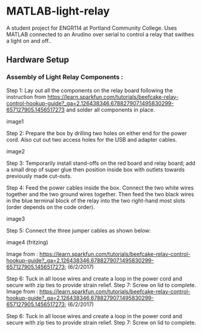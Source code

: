 # MATLAB-light-relay
A student project for ENGR114 at Portland Community College. Uses MATLAB connected to an Arudino over serial to control a relay that swithes a light on and off..

## Hardware Setup
### Assembly of Light Relay Components :

Step 1: Lay out all the components on the relay board following the instruction from 
https://learn.sparkfun.com/tutorials/beefcake-relay-control-hookup-guide?_ga=2.126438346.678827907.1495830299-657127905.1456517273
and solder all components in place. 

image1

Step 2: Prepare the box by drilling two holes on either end for the power cord. Also cut out two access holes for the USB and adapter cables.

image2 

Step 3: Temporarily install stand-offs on the red board and relay board; add a small drop of super glue then position inside box with outlets towards previously made cut-outs.

Step 4: Feed the power cables inside the box. Connect the two white wires together and the two ground wires together. Then feed the two black wires in the blue terminal block of the relay into the two right-hand most slots (order depends on the code order).

image3

Step 5: Connect the three jumper cables as shown below:

image4 (fritzing)

Image from : https://learn.sparkfun.com/tutorials/beefcake-relay-control-hookup-guide?_ga=2.126438346.678827907.1495830299-657127905.1456517273; (6/2/2017)

Step 6: Tuck in all loose wires and create a loop in the power cord and secure with zip ties to provide strain relief.
Step 7: Screw on lid to complete.
Image from : https://learn.sparkfun.com/tutorials/beefcake-relay-control-hookup-guide?_ga=2.126438346.678827907.1495830299-657127905.1456517273; (6/2/2017)

Step 6: Tuck in all loose wires and create a loop in the power cord and secure with zip ties to provide strain relief.
Step 7: Screw on lid to complete.
